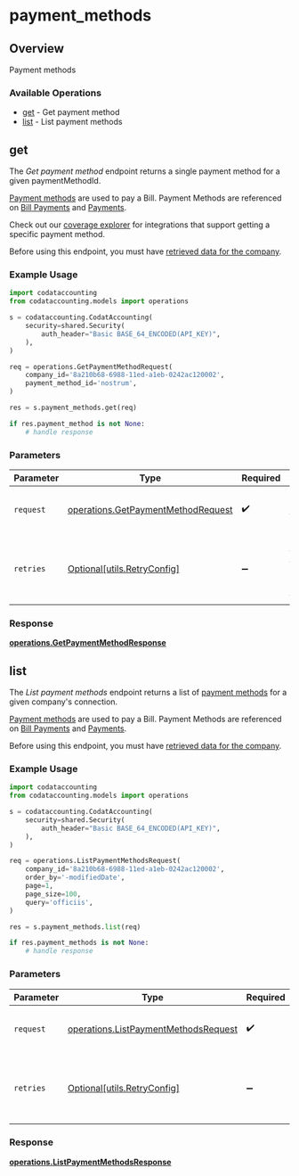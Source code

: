 # payment_methods

## Overview

Payment methods

### Available Operations

* [get](#get) - Get payment method
* [list](#list) - List payment methods

## get

The *Get payment method* endpoint returns a single payment method for a given paymentMethodId.

[Payment methods](https://docs.codat.io/accounting-api#/schemas/PaymentMethod) are used to pay a Bill. Payment Methods are referenced on [Bill Payments](https://docs.codat.io/accounting-api#/schemas/BillPayment) and [Payments](https://docs.codat.io/accounting-api#/schemas/Payment).

Check out our [coverage explorer](https://knowledge.codat.io/supported-features/accounting?view=tab-by-data-type&dataType=paymentMethods) for integrations that support getting a specific payment method.

Before using this endpoint, you must have [retrieved data for the company](https://docs.codat.io/codat-api#/operations/refresh-company-data).


### Example Usage

```python
import codataccounting
from codataccounting.models import operations

s = codataccounting.CodatAccounting(
    security=shared.Security(
        auth_header="Basic BASE_64_ENCODED(API_KEY)",
    ),
)

req = operations.GetPaymentMethodRequest(
    company_id='8a210b68-6988-11ed-a1eb-0242ac120002',
    payment_method_id='nostrum',
)

res = s.payment_methods.get(req)

if res.payment_method is not None:
    # handle response
```

### Parameters

| Parameter                                                                                | Type                                                                                     | Required                                                                                 | Description                                                                              |
| ---------------------------------------------------------------------------------------- | ---------------------------------------------------------------------------------------- | ---------------------------------------------------------------------------------------- | ---------------------------------------------------------------------------------------- |
| `request`                                                                                | [operations.GetPaymentMethodRequest](../../models/operations/getpaymentmethodrequest.md) | :heavy_check_mark:                                                                       | The request object to use for the request.                                               |
| `retries`                                                                                | [Optional[utils.RetryConfig]](../../models/utils/retryconfig.md)                         | :heavy_minus_sign:                                                                       | Configuration to override the default retry behavior of the client.                      |


### Response

**[operations.GetPaymentMethodResponse](../../models/operations/getpaymentmethodresponse.md)**


## list

The *List payment methods* endpoint returns a list of [payment methods](https://docs.codat.io/accounting-api#/schemas/PaymentMethod) for a given company's connection.

[Payment methods](https://docs.codat.io/accounting-api#/schemas/PaymentMethod) are used to pay a Bill. Payment Methods are referenced on [Bill Payments](https://docs.codat.io/accounting-api#/schemas/BillPayment) and [Payments](https://docs.codat.io/accounting-api#/schemas/Payment).

Before using this endpoint, you must have [retrieved data for the company](https://docs.codat.io/codat-api#/operations/refresh-company-data).
    

### Example Usage

```python
import codataccounting
from codataccounting.models import operations

s = codataccounting.CodatAccounting(
    security=shared.Security(
        auth_header="Basic BASE_64_ENCODED(API_KEY)",
    ),
)

req = operations.ListPaymentMethodsRequest(
    company_id='8a210b68-6988-11ed-a1eb-0242ac120002',
    order_by='-modifiedDate',
    page=1,
    page_size=100,
    query='officiis',
)

res = s.payment_methods.list(req)

if res.payment_methods is not None:
    # handle response
```

### Parameters

| Parameter                                                                                    | Type                                                                                         | Required                                                                                     | Description                                                                                  |
| -------------------------------------------------------------------------------------------- | -------------------------------------------------------------------------------------------- | -------------------------------------------------------------------------------------------- | -------------------------------------------------------------------------------------------- |
| `request`                                                                                    | [operations.ListPaymentMethodsRequest](../../models/operations/listpaymentmethodsrequest.md) | :heavy_check_mark:                                                                           | The request object to use for the request.                                                   |
| `retries`                                                                                    | [Optional[utils.RetryConfig]](../../models/utils/retryconfig.md)                             | :heavy_minus_sign:                                                                           | Configuration to override the default retry behavior of the client.                          |


### Response

**[operations.ListPaymentMethodsResponse](../../models/operations/listpaymentmethodsresponse.md)**

